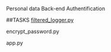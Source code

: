Personal data
Back-end
Authentification

##TASKS
[filtered_logger.py](https://github.com/Mmaureeny/alx-backend-user-data/blob/master/0x00-personal_data/filtered_logger.py)


encrypt_password.py

app.py

